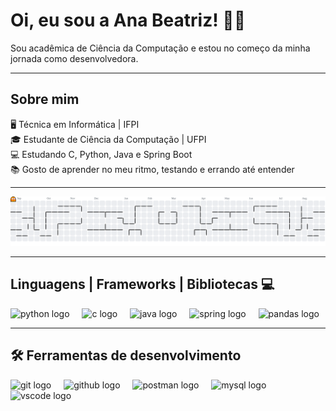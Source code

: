 <h1 align="left">Oi, eu sou a Ana Beatriz! 👋💙</h1>

<p align="left">Sou acadêmica de Ciência da Computação e estou no começo da minha jornada como desenvolvedora.</p>

---

<h2 align="left">Sobre mim</h2>

<p align="left">
🖥️ Técnica em Informática | IFPI<br>
🎓 Estudante de Ciência da Computação | UFPI<br>
💻 Estudando C, Python, Java e Spring Boot<br>
📚 Gosto de aprender no meu ritmo, testando e errando até entender
</p>

---

<picture>
  <source media="(prefers-color-scheme: dark)" srcset="https://raw.githubusercontent.com/ana-beatriz-ssc/ana-beatriz-ssc/output/pacman-contribution-graph-dark.svg">
  <source media="(prefers-color-scheme: light)" srcset="https://raw.githubusercontent.com/ana-beatriz-ssc/ana-beatriz-ssc/output/pacman-contribution-graph.svg">
  <img alt="pacman contribution graph" src="https://raw.githubusercontent.com/ana-beatriz-ssc/ana-beatriz-ssc/output/pacman-contribution-graph.svg">
</picture>

---

<h2 align="left">Linguagens | Frameworks | Bibliotecas 💻</h2>

<div align="left">
  <img src="https://cdn.jsdelivr.net/gh/devicons/devicon/icons/python/python-original.svg" height="40" alt="python logo"  />
  <img width="12" />
  <img src="https://cdn.jsdelivr.net/gh/devicons/devicon/icons/c/c-original.svg" height="40" alt="c logo"  />
  <img width="12" />
  <img src="https://cdn.jsdelivr.net/gh/devicons/devicon/icons/java/java-original.svg" height="40" alt="java logo"  />
  <img width="12" />
  <img src="https://cdn.jsdelivr.net/gh/devicons/devicon/icons/spring/spring-original.svg" height="40" alt="spring logo"  />
  <img width="12" />
  <img src="https://cdn.jsdelivr.net/gh/devicons/devicon/icons/pandas/pandas-original.svg" height="40" alt="pandas logo"  />
</div>

---

<h2 align="left">🛠️ Ferramentas de desenvolvimento</h2>

<div align="left">
  <img src="https://cdn.jsdelivr.net/gh/devicons/devicon/icons/git/git-original.svg" height="40" alt="git logo"  />
  <img width="12" />
  <img src="https://cdn.jsdelivr.net/gh/devicons/devicon/icons/github/github-original.svg" height="40" alt="github logo"  />
  <img width="12" />
  <img src="https://skillicons.dev/icons?i=postman" height="40" alt="postman logo"  />
  <img width="12" />
  <img src="https://cdn.jsdelivr.net/gh/devicons/devicon/icons/mysql/mysql-original.svg" height="40" alt="mysql logo"  />
  <img width="12" />
  <img src="https://cdn.jsdelivr.net/gh/devicons/devicon/icons/vscode/vscode-original.svg" height="40" alt="vscode logo"  />
</div>
